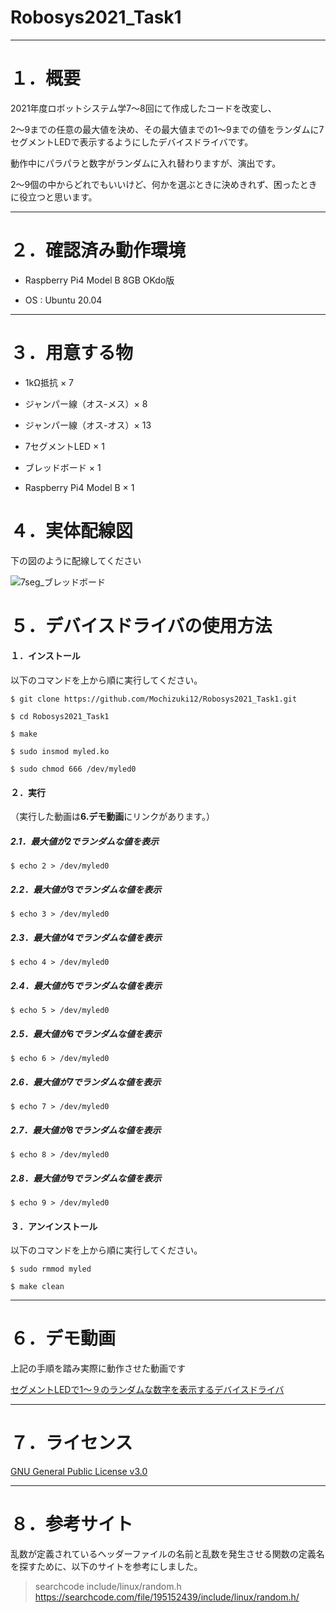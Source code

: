 # Robosys2021_Task1

---

# １．概要
2021年度ロボットシステム学7～8回にて作成したコードを改変し、

2～9までの任意の最大値を決め、その最大値までの1～9までの値をランダムに7セグメントLEDで表示するようにしたデバイスドライバです。

動作中にパラパラと数字がランダムに入れ替わりますが、演出です。

2～9個の中からどれでもいいけど、何かを選ぶときに決めきれず、困ったときに役立つと思います。

---

# ２．確認済み動作環境

- Raspberry Pi4 Model B 8GB OKdo版

- OS : Ubuntu 20.04

---

# ３．用意する物

- 1kΩ抵抗 × 7

- ジャンパー線（オス-メス）× 8

- ジャンパー線（オス-オス）× 13

- 7セグメントLED × 1

- ブレッドボード × 1

- Raspberry Pi4 Model B × 1

# ４．実体配線図

下の図のように配線してください

![7seg_ブレッドボード](https://user-images.githubusercontent.com/92071009/146275109-d0719f07-5a0c-4839-9b98-1e867ac421b9.png)

# ５．デバイスドライバの使用方法

#### １．インストール

以下のコマンドを上から順に実行してください。

```
$ git clone https://github.com/Mochizuki12/Robosys2021_Task1.git

$ cd Robosys2021_Task1

$ make

$ sudo insmod myled.ko

$ sudo chmod 666 /dev/myled0
```

#### ２．実行

（実行した動画は**6.デモ動画**にリンクがあります。）

##### 2.1．最大値が2でランダムな値を表示

```
$ echo 2 > /dev/myled0
```

##### 2.2．最大値が3でランダムな値を表示

```
$ echo 3 > /dev/myled0
```

##### 2.3．最大値が4でランダムな値を表示

```
$ echo 4 > /dev/myled0
```

##### 2.4．最大値が5でランダムな値を表示

```
$ echo 5 > /dev/myled0
```

##### 2.5．最大値が6でランダムな値を表示

```
$ echo 6 > /dev/myled0
```

##### 2.6．最大値が7でランダムな値を表示

```
$ echo 7 > /dev/myled0
```

##### 2.7．最大値が8でランダムな値を表示

```
$ echo 8 > /dev/myled0
```

##### 2.8．最大値が9でランダムな値を表示

```
$ echo 9 > /dev/myled0
```

#### ３．アンインストール

以下のコマンドを上から順に実行してください。

```
$ sudo rmmod myled

$ make clean
```

---

# ６．デモ動画
上記の手順を踏み実際に動作させた動画です

[セグメントLEDで1～９のランダムな数字を表示するデバイスドライバ](https://youtu.be/__I8KDhq_y0)

---

# ７．ライセンス

[GNU General Public License v3.0](https://github.com/Mochizuki12/Robosys2021_Task1/blob/main/COPYING)

---

# ８．参考サイト
乱数が定義されているヘッダーファイルの名前と乱数を発生させる関数の定義名を探すために、以下のサイトを参考にしました。

> searchcode include/linux/random.h https://searchcode.com/file/195152439/include/linux/random.h/
